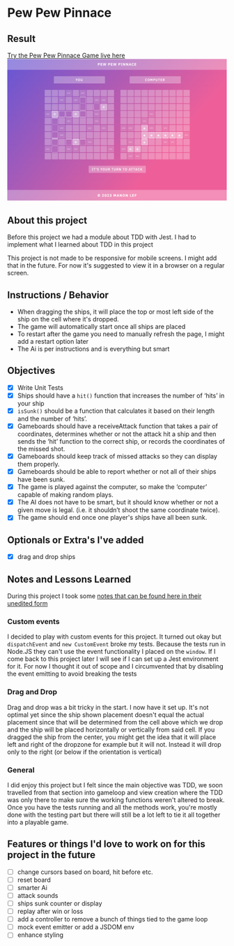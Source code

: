 # Pew Pew Pinnace

## Result
[Try the Pew Pew Pinnace Game live here](https://manonlef.github.io/battleship/)![Preview of the project](./resources-and-notes/preview.png)

## About this project
Before this project we had a module about TDD with Jest. I had to implement what I learned about TDD in this project

This project is not made to be responsive for mobile screens. I might add that in the future. For now it's suggested to view it in a browser on a regular screen.

## Instructions / Behavior
- When dragging the ships, it will place the top or most left side of the ship on the cell where it's dropped.
- The game will automatically start once all ships are placed
- To restart after the game you need to manually refresh the page, I might add a restart option later
- The Ai is per instructions and is everything but smart

## Objectives
- [x] Write Unit Tests
- [x] Ships should have a `hit()` function that increases the number of ‘hits’ in your ship
- [x] `isSunk()` should be a function that calculates it based on their length and the number of ‘hits’.
- [x] Gameboards should have a receiveAttack function that takes a pair of coordinates, determines whether or not the attack hit a ship and then sends the ‘hit’ function to the correct ship, or records the coordinates of the missed shot.
- [x] Gameboards should keep track of missed attacks so they can display them properly.
- [x] Gameboards should be able to report whether or not all of their ships have been sunk.
- [x] The game is played against the computer, so make the ‘computer’ capable of making random plays. 
- [x] The AI does not have to be smart, but it should know whether or not a given move is legal. (i.e. it shouldn’t shoot the same coordinate twice).
- [x] The game should end once one player's ships have all been sunk.

## Optionals or Extra's I've added
- [x] drag and drop ships

## Notes and Lessons Learned

During this project I took some [notes that can be found here in their unedited form](./resources-and-notes/notes.md)

### Custom events

I decided to play with custom events for this project. It turned out okay but `dispatchEvent` and `new CustomEvent` broke my tests.
Because the tests run in Node.JS they can't use the event functionality I placed on the `window`. If I come back to this project later I will see if I can set up a Jest environment for it. For now I thought it out of scope and I circumvented that by disabling the event emitting to avoid breaking the tests

### Drag and Drop

Drag and drop was a bit tricky in the start. I now have it set up. It's not optimal yet since the ship shown placement doesn't equal the actual placement since that will be determined from the cell above which we drop and the ship will be placed horizontally or vertically from said cell. If you dragged the ship from the center, you might get the idea that it will place left and right of the dropzone for example but it will not. Instead it will drop only to the right (or below if the orientation is vertical)

### General

I did enjoy this project but I felt since the main objective was TDD, we soon travelled from that section into gameloop and view creation where the TDD was only there to make sure the working functions weren't altered to break. Once you have the tests running and all the methods work, you're mostly done with the testing part but there will still be a lot left to tie it all together into a playable game. 

## Features or things I'd love to work on for this project in the future
- [ ] change cursors based on board, hit before etc.
- [ ] reset board
- [ ] smarter Ai
- [ ] attack sounds
- [ ] ships sunk counter or display
- [ ] replay after win or loss
- [ ] add a controller to remove a bunch of things tied to the game loop
- [ ] mock event emitter or add a JSDOM env
- [ ] enhance styling